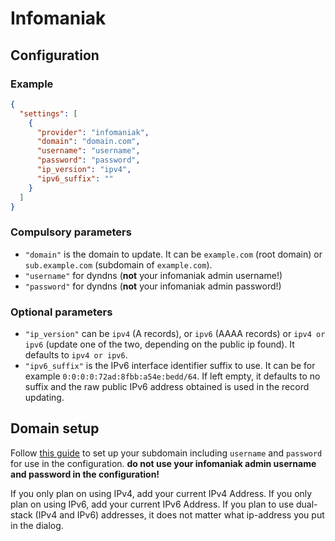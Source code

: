 # Infomaniak

## Configuration

### Example

```json
{
  "settings": [
    {
      "provider": "infomaniak",
      "domain": "domain.com",
      "username": "username",
      "password": "password",
      "ip_version": "ipv4",
      "ipv6_suffix": ""
    }
  ]
}
```

### Compulsory parameters

- `"domain"` is the domain to update. It can be `example.com` (root domain) or `sub.example.com` (subdomain of `example.com`).
- `"username"` for dyndns (**not** your infomaniak admin username!)
- `"password"` for dyndns (**not** your infomaniak admin password!)

### Optional parameters

- `"ip_version"` can be `ipv4` (A records), or `ipv6` (AAAA records) or `ipv4 or ipv6` (update one of the two, depending on the public ip found). It defaults to `ipv4 or ipv6`.
- `"ipv6_suffix"` is the IPv6 interface identifier suffix to use. It can be for example `0:0:0:0:72ad:8fbb:a54e:bedd/64`. If left empty, it defaults to no suffix and the raw public IPv6 address obtained is used in the record updating.

## Domain setup

Follow [this guide](https://www.infomaniak.com/en/support/faq/2357/getting-started-guide-dyndns-with-an-infomaniak-domain) to set up your subdomain including `username` and `password` for use in the configuration. **do not use your infomaniak admin username and password in the configuration!**

If you only plan on using IPv4, add your current IPv4 Address. If you only plan on using IPv6, add your current IPv6 Address. If you plan to use dual-stack (IPv4 and IPv6) addresses, it does not matter what ip-address you put in the dialog.
